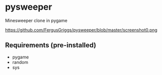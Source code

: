 # pysweeper
Minesweeper clone in pygame

https://github.com/FergusGriggs/pysweeper/blob/master/screenshot0.png

## Requirements (pre-installed)

- pygame
- random
- sys
